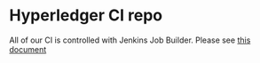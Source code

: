 
# Hyperledger CI repo

All of our CI is controlled with Jenkins Job Builder. Please see [this document](docs/source/fabric_ci_process.rst)

